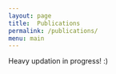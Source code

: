 ```yaml
---
layout: page
title:  Publications
permalink: /publications/
menu: main
---
```


Heavy updation in progress! :)
